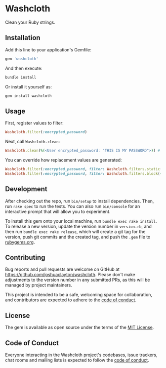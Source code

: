 # Washcloth

Clean your Ruby strings.

## Installation

Add this line to your application's Gemfile:

```ruby
gem 'washcloth'
```

And then execute:

```sh
bundle install
```

Or install it yourself as:

```sh
gem install washcloth
```

## Usage

First, register values to filter:

```ruby
Washcloth.filter(:encrypted_password)
```

Next, call `Washcloth.clean`:

```ruby
Washcloth.clean(%(<User encrypted_password: "THIS IS MY PASSWORD">)) # => "<User encrypted_password: \"*******************\">"
```

You can override how replacement values are generated:

```ruby
Washcloth.filter(:encrypted_password, filter: Washcloth.filters.static("[FILTERED]"))
Washcloth.filter(:encrypted_password, filter: Washcloth.filters.block(->(value) { value.reverse }))
```

## Development

After checking out the repo, run `bin/setup` to install dependencies. Then, run `rake spec` to run the tests. You can also run `bin/console` for an interactive prompt that will allow you to experiment.

To install this gem onto your local machine, run `bundle exec rake install`. To release a new version, update the version number in `version.rb`, and then run `bundle exec rake release`, which will create a git tag for the version, push git commits and the created tag, and push the `.gem` file to [rubygems.org](https://rubygems.org).

## Contributing

Bug reports and pull requests are welcome on GitHub at <https://github.com/joshuaclayton/washcloth>. Please don't make adjustments to the version number in any submitted PRs, as this will be managed by project maintainers.

This project is intended to be a safe, welcoming space for collaboration, and contributors are expected to adhere to the [code of conduct](https://github.com/joshuaclayton/washcloth/blob/main/CODE_OF_CONDUCT.md).

## License

The gem is available as open source under the terms of the [MIT License](https://opensource.org/licenses/MIT).

## Code of Conduct

Everyone interacting in the Washcloth project's codebases, issue trackers, chat rooms and mailing lists is expected to follow the [code of conduct](https://github.com/joshuaclayton/washcloth/blob/main/CODE_OF_CONDUCT.md).
